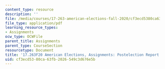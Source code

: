 ```yaml
---
content_type: resource
description: ''
file: /media/courses/17-263-american-elections-fall-2020/cf3ecd5380ca63fb2026549c3d676e5b_MIT17_263F20_Postelection.pdf
file_type: application/pdf
learning_resource_types:
- Assignments
ocw_type: OCWFile
parent_title: Assignments
parent_type: CourseSection
resourcetype: Document
title: '17.263F20 American Elections, Assignments: Postelection Report'
uid: cf3ecd53-80ca-63fb-2026-549c3d676e5b
---
```

